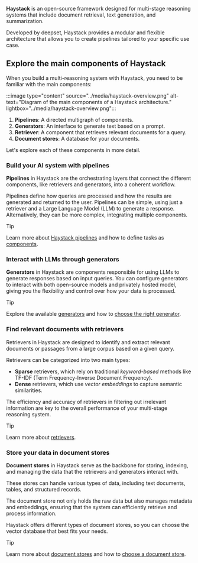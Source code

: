 **Haystack** is an open-source framework designed for multi-stage reasoning systems that include document retrieval, text generation, and summarization.

Developed by deepset, Haystack provides a modular and flexible architecture that allows you to create pipelines tailored to your specific use case.

## Explore the main components of Haystack

When you build a multi-reasoning system with Haystack, you need to be familiar with the main components:

:::image type="content" source="../media/haystack-overview.png" alt-text="Diagram of the main components of a Haystack architecture." lightbox="../media/haystack-overview.png":::

1. **Pipelines**: A directed multigraph of components.
1. **Generators**: An interface to generate text based on a prompt.
1. **Retriever**: A component that retrieves relevant documents for a query.
1. **Document stores**: A database for your documents.

Let's explore each of these components in more detail.

### Build your AI system with pipelines

**Pipelines** in Haystack are the orchestrating layers that connect the different components, like retrievers and generators, into a coherent workflow.

Pipelines define how queries are processed and how the results are generated and returned to the user. Pipelines can be simple, using just a retriever and a Large Language Model (LLM) to generate a response. Alternatively, they can be more complex, integrating multiple components.

> [!Tip]
> Learn more about [Haystack pipelines](https://docs.haystack.deepset.ai/docs/pipelines?azure-portal=true) and how to define tasks as [components](https://docs.haystack.deepset.ai/docs/components?azure-portal=true).

### Interact with LLMs through generators

**Generators** in Haystack are components responsible for using LLMs to generate responses based on input queries. You can configure generators to interact with both open-source models and privately hosted model, giving you the flexibility and control over how your data is processed.

> [!Tip]
> Explore the available [generators](https://docs.haystack.deepset.ai/docs/generators?azure-portal=true) and how to [choose the right generator](https://docs.haystack.deepset.ai/docs/choosing-the-right-generator?azure-portal=true).

### Find relevant documents with retrievers

Retrievers in Haystack are designed to identify and extract relevant documents or passages from a large corpus based on a given query.

Retrievers can be categorized into two main types:

- **Sparse** retrievers, which rely on traditional *keyword-based* methods like TF-IDF (Term Frequency-Inverse Document Frequency).
- **Dense** retrievers, which use *vector embeddings* to capture semantic similarities.

The efficiency and accuracy of retrievers in filtering out irrelevant information are key to the overall performance of your multi-stage reasoning system.

> [!Tip]
> Learn more about [retrievers](https://docs.haystack.deepset.ai/docs/retrievers?azure-portal=true).

### Store your data in document stores

**Document stores** in Haystack serve as the backbone for storing, indexing, and managing the data that the retrievers and generators interact with.

These stores can handle various types of data, including text documents, tables, and structured records.

The document store not only holds the raw data but also manages metadata and embeddings, ensuring that the system can efficiently retrieve and process information.

Haystack offers different types of document stores, so you can choose the vector database that best fits your needs.

> [!Tip]
> Learn more about [document stores](https://docs.haystack.deepset.ai/docs/document-store?azure-portal=true) and how to [choose a document store](https://docs.haystack.deepset.ai/docs/choosing-a-document-store?azure-portal=true).
